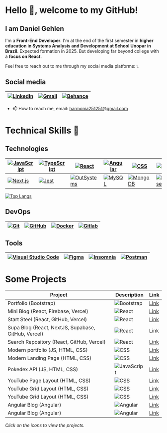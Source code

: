 # Hello 👋, welcome to my GitHub!
## I am Daniel Gehlen

I'm a **Front-End Developer**. I'm at the end of the first semester in **higher education in Systems Analysis and Development at School Unopar in Brazil**. Expected formation in 2025. But developing far beyond college with a **focus on React**.

Feel free to reach out to me through my social media platforms: ⤵️

## Social media
| [![LinkedIn](https://img.shields.io/badge/LinkedIn-0077B5?style=flat-square&logo=linkedin&logoColor=white)](https://www.linkedin.com/in/daniel-gehlen-5350341a3) | [![Gmail](https://img.shields.io/badge/Gmail-D14836?style=flat-square&logo=gmail&logoColor=white)](harmonia251251@gmail.com) | [![Behance](https://img.shields.io/badge/Behance-053EFF?style=flat-square&logo=behance&logoColor=white)](https://www.behance.net/danielgehlen) |
| --- | --- | --- |


- 📫 How to reach me, email: harmonia251251@gmail.com

# Technical Skills 🚀

## Technologies
| [![JavaScript](https://img.shields.io/badge/JavaScript-F7DF1E?style=flat-square&logo=javascript&logoColor=black)](#) | [![TypeScript](https://img.shields.io/badge/TypeScript-3178C6?style=flat-square&logo=typescript&logoColor=white)](#) | [![React](https://img.shields.io/badge/React-61DAFB?style=flat-square&logo=react&logoColor=black)](#) | [![Angular](https://img.shields.io/badge/Angular-DD0031?style=flat-square&logo=angular&logoColor=white)](#) | [![CSS](https://img.shields.io/badge/CSS-1572B6?style=flat-square&logo=css3&logoColor=white)](#) | [![HTML](https://img.shields.io/badge/HTML5-E34F26?style=flat-square&logo=html5&logoColor=white)](#) |
| --- | --- | --- | --- | --- | --- |
| [![Next.js](https://img.shields.io/badge/Next.js-000000?style=flat-square&logo=next.js&logoColor=white)](#) | [![Jest](https://img.shields.io/badge/Jest-C21325?style=flat-square&logo=jest&logoColor=white)](#) | [![OutSystems](https://img.shields.io/badge/OutSystems-0D76BD?style=flat-square&logo=outsystems&logoColor=white)](#) | [![MySQL](https://img.shields.io/badge/MySQL-4479A1?style=flat-square&logo=mysql&logoColor=white)](#) | [![MongoDB](https://img.shields.io/badge/MongoDB-47A248?style=flat-square&logo=mongodb&logoColor=white)](#) | [![Firebase](https://img.shields.io/badge/Firebase-FFCA28?style=flat-square&logo=firebase&logoColor=black)](#) | [![XAMPP](https://img.shields.io/badge/XAMPP-FB7A24?style=flat-square&logo=xampp&logoColor=white)](#) |



[![Top Langs](https://github-readme-stats.vercel.app/api/top-langs/?username=anuraghazra&layout=pie)](https://github.com/anuraghazra/github-readme-stats)

## DevOps
| [![Git](https://img.shields.io/badge/Git-F05032?style=flat-square&logo=git&logoColor=white)](#) | [![GitHub](https://img.shields.io/badge/GitHub-181717?style=flat-square&logo=github&logoColor=white)](#) | [![Docker](https://img.shields.io/badge/Docker-2496ED?style=flat-square&logo=docker&logoColor=white)](#) | [![Gitlab](https://img.shields.io/badge/Gitlab-FCA121?style=flat-square&logo=gitlab&logoColor=black)](#) |
| --- | --- | --- | --- |

## Tools
| [![Visual Studio Code](https://img.shields.io/badge/Visual%20Studio%20Code-007ACC?style=flat-square&logo=visual-studio-code&logoColor=white)](#) | [![Figma](https://img.shields.io/badge/Figma-F24E1E?style=flat-square&logo=figma&logoColor=white)](#) | [![Insomnia](https://img.shields.io/badge/Insomnia-5849BE?style=flat-square&logo=insomnia&logoColor=white)](#) | [![Postman](https://img.shields.io/badge/Postman-FF6C37?style=flat-square&logo=postman&logoColor=white)](#) |
| --- | --- | --- | --- |

# Some Projects

| Project  | Description | Link |
| ------------- | ------------- | ------------- |
| Portfolio (Bootstrap)  | ![Bootstrap](https://img.shields.io/badge/Bootstrap-7952B3?style=for-the-badge&logo=bootstrap&logoColor=white)  | [Link](https://daniel-gehlen.github.io/projeto-inicial-portfolio/index.html)  |
| Mini Blog (React, Firebase, Vercel)  | ![React](https://img.shields.io/badge/React-61DAFB?style=for-the-badge&logo=react&logoColor=black)  | [Link](https://miniblog-liart.vercel.app/)  |
| Start Steel (React, GitHub, Vercel)  | ![React](https://img.shields.io/badge/React-61DAFB?style=for-the-badge&logo=react&logoColor=black)  | [Link](https://start-steel.vercel.app/)  |
| Supa Blog (React, NextJS, Supabase, GitHub, Vercel)  | ![React](https://img.shields.io/badge/React-61DAFB?style=for-the-badge&logo=react&logoColor=black)  | [Link](https://supa-blog-nine.vercel.app/)  |
| Search Repository (React, GitHub, Vercel)  | ![React](https://img.shields.io/badge/React-61DAFB?style=for-the-badge&logo=react&logoColor=black)  | [Link](https://search-repository-react.vercel.app/)  |
| Modern portfolio (JS, HTML, CSS)  | ![CSS](https://img.shields.io/badge/CSS-1572B6?style=for-the-badge&logo=css3&logoColor=white)  | [Link](https://daniel-gehlen.github.io/js-developer-portfolio/)  |
| Modern Landing Page (HTML, CSS)  | ![CSS](https://img.shields.io/badge/CSS-1572B6?style=for-the-badge&logo=css3&logoColor=white)  | [Link](https://daniel-gehlen.github.io/trail-css-dio/)  |
| Pokedex API (JS, HTML, CSS)  | ![JavaScript](https://img.shields.io/badge/JavaScript-F7DF1E?style=for-the-badge&logo=javascript&logoColor=black)  | [Link](https://js-developer-pokedex-api.vercel.app/)  |
| YouTube Page Layout (HTML, CSS)  | ![CSS](https://img.shields.io/badge/CSS-1572B6?style=for-the-badge&logo=css3&logoColor=white)  | [Link](https://daniel-gehlen.github.io/you-tube-page/)  |
| YouTube Grid Layout (HTML, CSS)  | ![CSS](https://img.shields.io/badge/CSS-1572B6?style=for-the-badge&logo=css3&logoColor=white)  | [Link](https://daniel-gehlen.github.io/youtube-css-grid/)  |
| YouTube Grid Layout (HTML, CSS)  | ![CSS](https://img.shields.io/badge/CSS-1572B6?style=for-the-badge&logo=css3&logoColor=white)  | [Link](https://daniel-gehlen.github.io/discord-layout/)  |
| Angular Blog (Angular)  | ![Angular](https://img.shields.io/badge/Angular-DD0031?style=for-the-badge&logo=angular&logoColor=white)  | [Link](https://angular-blog-five-tau.vercel.app/)  |
| Angular Blog (Angular)  | ![Angular](https://img.shields.io/badge/Angular-DD0031?style=for-the-badge&logo=angular&logoColor=white)  | [Link](https://angular-buzzfeed-quizz-clone-psi.vercel.app/)  |

*Click on the icons to view the projects.*

